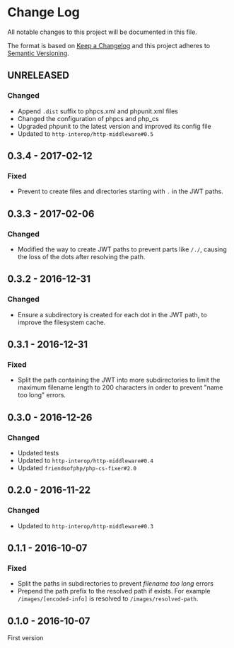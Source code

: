 # Change Log
All notable changes to this project will be documented in this file.

The format is based on [Keep a Changelog](http://keepachangelog.com/) 
and this project adheres to [Semantic Versioning](http://semver.org/).

## UNRELEASED

### Changed

* Append `.dist` suffix to phpcs.xml and phpunit.xml files
* Changed the configuration of phpcs and php_cs
* Upgraded phpunit to the latest version and improved its config file
* Updated to `http-interop/http-middleware#0.5`

## 0.3.4 - 2017-02-12

### Fixed

* Prevent to create files and directories starting with `.` in the JWT paths.

## 0.3.3 - 2017-02-06

### Changed

* Modified the way to create JWT paths to prevent parts like `/./`, causing the loss of the dots after resolving the path.

## 0.3.2 - 2016-12-31

### Changed

* Ensure a subdirectory is created for each dot in the JWT path, to improve the filesystem cache.

## 0.3.1 - 2016-12-31

### Fixed

* Split the path containing the JWT into more subdirectories to limit the maximum filename length to 200 characters in order to prevent "name too long" errors.

## 0.3.0 - 2016-12-26

### Changed

* Updated tests
* Updated to `http-interop/http-middleware#0.4`
* Updated `friendsofphp/php-cs-fixer#2.0`

## 0.2.0 - 2016-11-22

### Changed

* Updated to `http-interop/http-middleware#0.3`

## 0.1.1 - 2016-10-07

### Fixed

* Split the paths in subdirectories to prevent *filename too long* errors
* Prepend the path prefix to the resolved path if exists. For example `/images/[encoded-info]` is resolved to `/images/resolved-path`.

## 0.1.0 - 2016-10-07

First version
